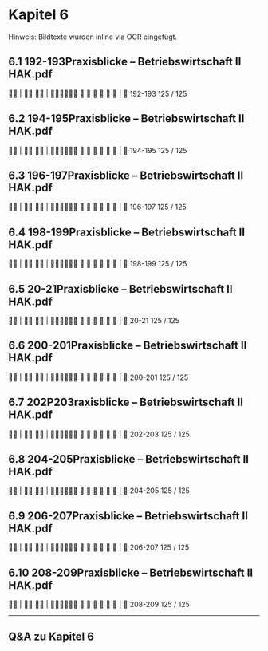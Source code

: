 # Kapitel 6

Hinweis: Bildtexte wurden inline via OCR eingefügt.

## 6.1 192-193Praxisblicke – Betriebswirtschaft II HAK.pdf
 | 
 | 
     
| 
192-193
125 / 125

## 6.2 194-195Praxisblicke – Betriebswirtschaft II HAK.pdf
 | 
 | 
     
| 
194-195
125 / 125

## 6.3 196-197Praxisblicke – Betriebswirtschaft II HAK.pdf
 | 
 | 
     
| 
196-197
125 / 125

## 6.4 198-199Praxisblicke – Betriebswirtschaft II HAK.pdf
 | 
 | 
     
| 
198-199
125 / 125

## 6.5 20-21Praxisblicke – Betriebswirtschaft II HAK.pdf
 | 
 | 
     
| 
20-21
125 / 125

## 6.6 200-201Praxisblicke – Betriebswirtschaft II HAK.pdf
 | 
 | 
     
| 
200-201
125 / 125

## 6.7 202P203raxisblicke – Betriebswirtschaft II HAK.pdf
 | 
 | 
     
| 
202-203
125 / 125

## 6.8 204-205Praxisblicke – Betriebswirtschaft II HAK.pdf
 | 
 | 
     
| 
204-205
125 / 125

## 6.9 206-207Praxisblicke – Betriebswirtschaft II HAK.pdf
 | 
 | 
     
| 
206-207
125 / 125

## 6.10 208-209Praxisblicke – Betriebswirtschaft II HAK.pdf
 | 
 | 
     
| 
208-209
125 / 125

---
## Q&A zu Kapitel 6